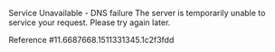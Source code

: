 Service Unavailable - DNS failure The server is temporarily unable to service your request. Please try again later.

Reference #11.6687668.1511331345.1c2f3fdd